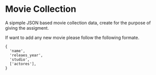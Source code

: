 # Movie Collection

A sipmple JSON based movie collection data, create for the purpose of giving the assigment.

If want to add any new movie please follow the following formate.

```
{
  'name',
  'releaes_year',
  'studio',
  ['actores'],
}
```

